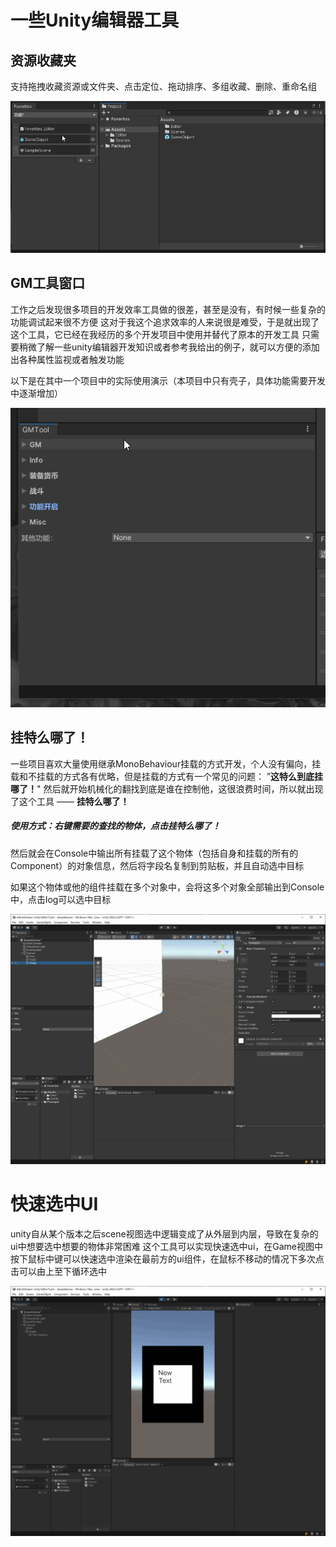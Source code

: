 # 一些Unity编辑器工具
## 资源收藏夹

支持拖拽收藏资源或文件夹、点击定位、拖动排序、多组收藏、删除、重命名组

<img src="ReadmeImg/Favorites.gif" width="700"/><br>

## GM工具窗口

工作之后发现很多项目的开发效率工具做的很差，甚至是没有，有时候一些复杂的功能调试起来很不方便
这对于我这个追求效率的人来说很是难受，于是就出现了这个工具，它已经在我经历的多个开发项目中使用并替代了原本的开发工具
只需要稍微了解一些unity编辑器开发知识或者参考我给出的例子，就可以方便的添加出各种属性监视或者触发功能

以下是在其中一个项目中的实际使用演示（本项目中只有壳子，具体功能需要开发中逐渐增加）

<img src="ReadmeImg/GMTool.gif" width="600"/><br>



## 挂特么哪了！

一些项目喜欢大量使用继承MonoBehaviour挂载的方式开发，个人没有偏向，挂载和不挂载的方式各有优略，但是挂载的方式有一个常见的问题：
”**这特么到底挂哪了！**"
然后就开始机械化的翻找到底是谁在控制他，这很浪费时间，所以就出现了这个工具 —— **挂特么哪了！**

##### 使用方式：右键需要的查找的物体，点击**挂特么哪了！**

然后就会在Console中输出所有挂载了这个物体（包括自身和挂载的所有的Component）的对象信息，然后将字段名复制到剪贴板，并且自动选中目标

如果这个物体或他的组件挂载在多个对象中，会将这多个对象全部输出到Console中，点击log可以选中目标

<img src="ReadmeImg/FindMonoGo.gif" width="700"/><br>



# 快速选中UI

unity自从某个版本之后scene视图选中逻辑变成了从外层到内层，导致在复杂的ui中想要选中想要的物体非常困难
这个工具可以实现快速选中ui，在Game视图中按下鼠标中键可以快速选中渲染在最前方的ui组件，在鼠标不移动的情况下多次点击可以由上至下循环选中

<img src="ReadmeImg/FastSelectUI.gif" width="700"/><br>









































